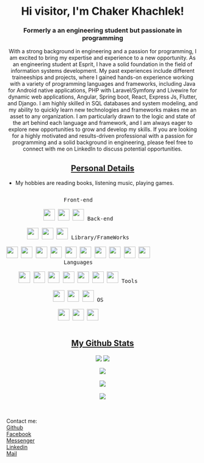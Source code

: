 <h1 align="center">Hi visitor, I'm Chaker Khachlek!</h1>
<h3 align="center">Formerly a an engineering student but passionate in programming</h3>
<p align="center">
With a strong background in engineering and a passion for programming, I am excited to bring my expertise and experience to a new opportunity. As an engineering student at Esprit, I have a solid foundation in the field of information systems development. My past experiences include different traineeships and projects, where I gained hands-on experience working with a variety of programming languages and frameworks, including Java for Android native applications, PHP with Laravel/Symfony and Livewire for dynamic web applications, Angular, Spring boot, React, Express Js, Flutter, and Django.
I am highly skilled in SQL databases and system modeling, and my ability to quickly learn new technologies and frameworks makes me an asset to any organization. I am particularly drawn to the logic and state of the art behind each language and framework, and I am always eager to explore new opportunities to grow and develop my skills.
If you are looking for a highly motivated and results-driven professional with a passion for programming and a solid background in engineering, please feel free to connect with me on LinkedIn to discuss potential opportunities.
</p>
<h2 align="center"><u>Personal Details</u></h2>
<p align="center">

 - My hobbies are reading books, listening music, playing games.

</p>

<p style="display: inline-block;" align="center">
  <kbd>
    <kbd>Front-end</kbd>
    <br>
    <br>
    <img width="30px" src="https://cdn.jsdelivr.net/gh/devicons/devicon/icons/html5/html5-original.svg" /> 
    <img width="30px" src="https://cdn.jsdelivr.net/gh/devicons/devicon/icons/css3/css3-plain.svg" /> 
    <img width="30px" src="https://cdn.jsdelivr.net/gh/devicons/devicon/icons/sass/sass-original.svg" /> 
  </kbd>
  <kbd>
    <kbd>Back-end</kbd>
    <br>
    <br>
    <img width="30px" src="https://cdn.jsdelivr.net/gh/devicons/devicon/icons/apache/apache-original-wordmark.svg" />
    <img width="30px" src="https://cdn.jsdelivr.net/gh/devicons/devicon/icons/nodejs/nodejs-original.svg" />
    <img width="30px" src="https://cdn.jsdelivr.net/gh/devicons/devicon/icons/tomcat/tomcat-original.svg" />
  </kbd>
  <kbd>
    <kbd>Library/FrameWorks</kbd>
    <br>
    <br>
    <img width="30px" src="https://cdn.jsdelivr.net/gh/devicons/devicon/icons/laravel/laravel-plain-wordmark.svg" />
    <img width="30px" src="https://cdn.jsdelivr.net/gh/devicons/devicon/icons/symfony/symfony-original-wordmark.svg" />
    <img width="30px" src="https://cdn.jsdelivr.net/gh/devicons/devicon/icons/spring/spring-original-wordmark.svg" />
    <img width="30px" src="https://cdn.jsdelivr.net/gh/devicons/devicon/icons/express/express-original-wordmark.svg" />
    <img width="30px" src="https://cdn.jsdelivr.net/gh/devicons/devicon/icons/dot-net/dot-net-plain-wordmark.svg" />
    <img width="30px" src="https://cdn.jsdelivr.net/gh/devicons/devicon/icons/androidstudio/androidstudio-original.svg" />
    <img width="30px" src="https://cdn.jsdelivr.net/gh/devicons/devicon/icons/bootstrap/bootstrap-original.svg" />
    <img width="30px" src="https://cdn.jsdelivr.net/gh/devicons/devicon/icons/tailwindcss/tailwindcss-plain.svg" />
    <img width="30px" src="https://cdn.jsdelivr.net/gh/devicons/devicon/icons/react/react-original.svg" />
    <img width="30px" src="https://cdn.jsdelivr.net/gh/devicons/devicon/icons/angularjs/angularjs-original.svg" />
   
  </kbd>
  <br>
  <kbd>
    <kbd>Languages</kbd>
    <br>
    <br>
    <img width="30px" src="https://cdn.jsdelivr.net/gh/devicons/devicon/icons/java/java-original.svg" />
    <img width="30px" src="https://cdn.jsdelivr.net/gh/devicons/devicon/icons/php/php-plain.svg" />
    <img width="30px" src="https://cdn.jsdelivr.net/gh/devicons/devicon/icons/dart/dart-original.svg" />
    <img width="30px" src="https://cdn.jsdelivr.net/gh/devicons/devicon/icons/python/python-plain.svg" />
    <img width="30px" src="https://cdn.jsdelivr.net/gh/devicons/devicon/icons/bash/bash-original.svg" />
    <img width="30px" src="https://cdn.jsdelivr.net/gh/devicons/devicon/icons/javascript/javascript-original.svg" />
    <img width="30px" src="https://cdn.jsdelivr.net/gh/devicons/devicon/icons/typescript/typescript-original.svg" />
          
  </kbd>

  <kbd>
    <kbd>Tools</kbd>
    <br>
    <br>
    <img width="30px" src="https://cdn.jsdelivr.net/gh/devicons/devicon/icons/vscode/vscode-original.svg" />
    <img width="30px" src="https://github.com/termux/termux-app/raw/master/app/src/main/res/mipmap-xxxhdpi/ic_launcher.png" />
    <img width="30px" src="https://upload.wikimedia.org/wikipedia/commons/thumb/b/b2/Repl.it_logo.svg/512px-Repl.it_logo.svg.png">
  </kbd>
  <kbd>
    <kbd>OS</kbd>
    <br>
    <br>
    <img width="30px" src="https://cdn.jsdelivr.net/gh/devicons/devicon/icons/linux/linux-original.svg" />
    <img width="30px" src="https://cdn.jsdelivr.net/gh/devicons/devicon/icons/android/android-original.svg" />
    <img width="30px" src="https://cdn.jsdelivr.net/gh/devicons/devicon/icons/windows8/windows8-original.svg" />
  </kbd>
</p>


<br>
<h2 align="center"><u>My Github Stats</u></h2>
<p align="center">
<img align="center" src="https://github-readme-stats.vercel.app/api/top-langs/?username=ChakerKhachlek&layout=compact&bg_color=0,73FA79,73FDFF,7A81FF&theme=graywhite&langs_count=10">
<img align="center" src="https://github-readme-stats.vercel.app/api?username=ChakerKhachlek&count_private=true&show_icons=trueline_height=21&bg_color=0,EC6C6C,FFD479,FFFC79,73FA79&theme=graywhite">	
  <br>
  <br>
<img align="center" src="https://github-readme-streak-stats.herokuapp.com/?user=KasRoudra&theme=dracula">
  <br>
  <br>
<img src="https://metrics.lecoq.io/ChakerKhachlek?template=classic&achievements=1&achievements.threshold=C&achievements.secrets=true&achievements.display=compact&achievements.limit=0&config.timezone=Africa%2FDhaka">	
  <br>
  <br>
<img src="https://github-profile-trophy.vercel.app/?username=KasRoudra&theme=onedark&title=MultiLanguage,Stars,Commit,Followers,Repo,PR">
</p>


<br>
<br>
Contact me:
 <br>
<a href="https://github.com/ChakerKhachlek" target="_blank">Github</a>
 <br>
<a href="https://facebook.com/Solari2666" target="_blank">Facebook</a>
 <br>
<a href="https://m.me/Solari2666" target="_blank">Messenger</a>
 <br>
<a href="https://www.linkedin.com/in/chaker-khachlek-4894821a3" target="_blank">Linkedin</a>
 <br>
<a href="mailto:chaker_khachlek@outlook.com" target="_blank">Mail</a>


